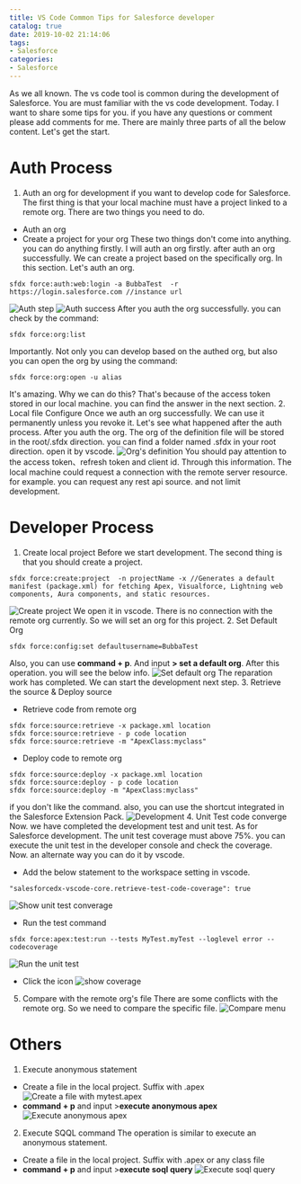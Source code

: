 ```yaml
---
title: VS Code Common Tips for Salesforce developer
catalog: true
date: 2019-10-02 21:14:06
tags:
- Salesforce
categories:
- Salesforce
---
```

As we all known. The vs code tool is common during the development of Salesforce. You are must familiar with the vs code development. Today. I want to share some tips for you. if you have any questions or comment please add comments for me. There are mainly three parts of all the below content. Let's get the start.
# Auth Process
1. Auth an org for development
if you want to develop code for Salesforce. The first thing is that your local machine must have a project linked to a remote org. There are two things you need to do.
- Auth an org
- Create a project for your org
These two things don't come into anything.  you can do anything firstly. I will auth an org firstly. after auth an org successfully. We can create a project based on the specifically org. In this section.  Let's auth an org.
```
sfdx force:auth:web:login -a BubbaTest  -r https://login.salesforce.com //instance url
```
![Auth step](AuthSteps.png)
![Auth success](AuthSuccess.png)
After you auth the org successfully. you can check by the command:
```
sfdx force:org:list
```
Importantly. Not only you can develop based on the authed org,  but also you can open the org by using the command:
```
sfdx force:org:open -u alias
```
It's amazing. Why we can do this? That's because of the access token stored in our local machine. you can find the answer in the next section.
2. Local file Configure
Once we auth an org successfully. We can use it permanently unless you revoke it. Let's see what happened after the auth process. After you auth the org. The org of the definition file will be stored in the root/.sfdx direction. you can find a folder named .sfdx in your root direction. open it by vscode. 
![Org's definition](OrgDefinitation.png)
You should pay attention to the access token、refresh token and client id. Through this information. The local machine could request a connection with the remote server resource. for example. you can request any rest api source. and not limit development. 

# Developer Process
1. Create local project
Before we start development. The second thing is that you should create a project.
```
sfdx force:create:project  -n projectName -x //Generates a default manifest (package.xml) for fetching Apex, Visualforce, Lightning web components, Aura components, and static resources.
```
![Create project](CreateProject.png)
We open it in vscode. There is no connection with the remote org currently. So we will set an org for this project.
2. Set Default Org
```
sfdx force:config:set defaultusername=BubbaTest
```
Also, you can use **command + p**. And input **> set a default org**. After this operation. you will see the below info.
![Set default org](SetDefaultOrg.png)
The reparation work has completed. We can start the development next step.
3. Retrieve the source & Deploy source
- Retrieve code from remote org
```
sfdx force:source:retrieve -x package.xml location
sfdx force:source:retrieve - p code location
sfdx force:source:retrieve -m "ApexClass:myclass"
```
- Deploy code to remote org
```
sfdx force:source:deploy -x package.xml location
sfdx force:source:deploy - p code location
sfdx force:source:deploy -m "ApexClass:myclass"
```
if you don't like the command. also, you can use the shortcut integrated in the Salesforce Extension Pack.
![Development](Deployment.png)
4. Unit Test code converge
Now. we have completed the development test and unit test. As for Salesforce development. The unit test coverage must above 75%. you can execute the unit test in the developer console and check the coverage. Now. an alternate way you can do it by vscode.
- Add the below statement to the workspace setting in vscode.
```
"salesforcedx-vscode-core.retrieve-test-code-coverage": true
```
![Show unit test converage](ShowUTCoverage.png)
- Run the test command
```
sfdx force:apex:test:run --tests MyTest.myTest --loglevel error --codecoverage
```
![Run the unit test](RunTU.png)

- Click the icon
![show coverage](ShowCoverage2.png)
5. Compare with the remote org's file
There are some conflicts with the remote org. So we need to compare the specific file.
 ![Compare menu](Compare.png)

# Others 
1. Execute anonymous statement
- Create a file in the local project. Suffix with .apex
![Create a file with mytest.apex](CreateAFile.png)
- **command + p** and input >**execute anonymous apex**
![Execute anonymous apex](ExecuteApex.png)
2. Execute SQQL command 
The operation is similar to execute an anonymous statement. 
- Create a file in the local project. Suffix with .apex or any class file
- **command + p** and input >**execute soql query**
![Execute soql query](ExecuteSOQL.png)